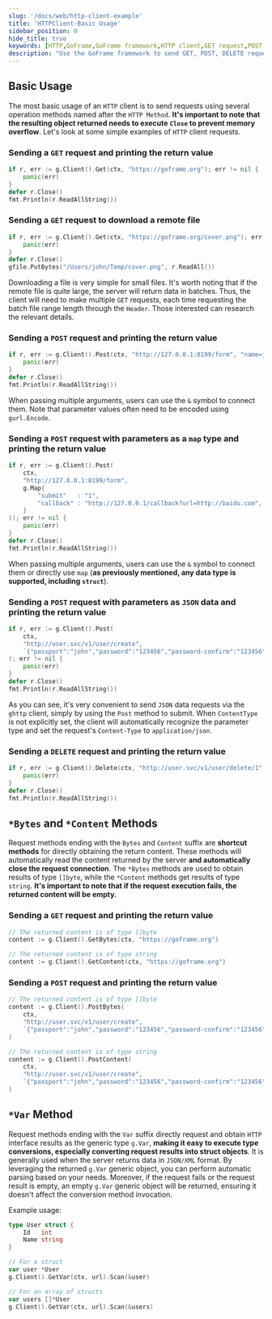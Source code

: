 ```yaml
---
slug: '/docs/web/http-client-example'
title: 'HTTPClient-Basic Usage'
sidebar_position: 0
hide_title: true
keywords: [HTTP,GoFrame,GoFrame framework,HTTP client,GET request,POST request,JSON data,DELETE request,ghttp client,network request]
description: "Use the GoFrame framework to send GET, POST, DELETE requests through basic HTTP client operations and process the return values. This article also discusses how to send JSON data with the POST method, use multiple parameters, and map type parameters for requests. Additionally, it provides a brief introduction to *Bytes, *Content, and *Var methods to help developers handle HTTP requests and responses more conveniently."
---
```


## Basic Usage

The most basic usage of an `HTTP` client is to send requests using several operation methods named after the `HTTP Method`. **It's important to note that the resulting object returned needs to execute `Close` to prevent memory overflow**. Let's look at some simple examples of `HTTP` client requests.

### Sending a `GET` request and printing the return value

```go
if r, err := g.Client().Get(ctx, "https://goframe.org"); err != nil {
    panic(err)
}
defer r.Close()
fmt.Println(r.ReadAllString())
```

### Sending a `GET` request to download a remote file

```go
if r, err := g.Client().Get(ctx, "https://goframe.org/cover.png"); err != nil {
    panic(err)
}
defer r.Close()
gfile.PutBytes("/Users/john/Temp/cover.png", r.ReadAll())
```

Downloading a file is very simple for small files. It's worth noting that if the remote file is quite large, the server will return data in batches. Thus, the client will need to make multiple `GET` requests, each time requesting the batch file range length through the `Header`. Those interested can research the relevant details.

### Sending a `POST` request and printing the return value

```go
if r, err := g.Client().Post(ctx, "http://127.0.0.1:8199/form", "name=john&age=18"); err != nil {
    panic(err)
}
defer r.Close()
fmt.Println(r.ReadAllString())
```

When passing multiple arguments, users can use the `&` symbol to connect them. Note that parameter values often need to be encoded using `gurl.Encode`.

### Sending a `POST` request with parameters as a `map` type and printing the return value

```go
if r, err := g.Client().Post(
    ctx,
    "http://127.0.0.1:8199/form",
    g.Map{
        "submit"   : "1",
        "callback" : "http://127.0.0.1/callback?url=http://baidu.com",
    }
)); err != nil {
    panic(err)
}
defer r.Close()
fmt.Println(r.ReadAllString())
```

When passing multiple arguments, users can use the `&` symbol to connect them or directly use `map` (**as previously mentioned, any data type is supported, including `struct`**).

### Sending a `POST` request with parameters as `JSON` data and printing the return value

```go
if r, err := g.Client().Post(
    ctx,
    "http://user.svc/v1/user/create",
    `{"passport":"john","password":"123456","password-confirm":"123456"}`,
); err != nil {
    panic(err)
}
defer r.Close()
fmt.Println(r.ReadAllString())
```

As you can see, it's very convenient to send `JSON` data requests via the `ghttp` client, simply by using the `Post` method to submit. When `ContentType` is not explicitly set, the client will automatically recognize the parameter type and set the request's `Content-Type` to `application/json`.

### Sending a `DELETE` request and printing the return value

```go
if r, err := g.Client().Delete(ctx, "http://user.svc/v1/user/delete/1", "10000"); err != nil {
    panic(err)
}
defer r.Close()
fmt.Println(r.ReadAllString())
```

## `*Bytes` and `*Content` Methods

Request methods ending with the `Bytes` and `Content` suffix are **shortcut methods** for directly obtaining the return content. These methods will automatically read the content returned by the server **and automatically close the request connection**. The `*Bytes` methods are used to obtain results of type `[]byte`, while the `*Content` methods get results of type `string`. **It's important to note that if the request execution fails, the returned content will be empty.**

### Sending a `GET` request and printing the return value

```go
// The returned content is of type []byte
content := g.Client().GetBytes(ctx, "https://goframe.org")
```

```go
// The returned content is of type string
content := g.Client().GetContent(ctx, "https://goframe.org")
```

### Sending a `POST` request and printing the return value

```go
// The returned content is of type []byte
content := g.Client().PostBytes(
    ctx,
    "http://user.svc/v1/user/create",
    `{"passport":"john","password":"123456","password-confirm":"123456"}`,
)
```

```go
// The returned content is of type string
content := g.Client().PostContent(
    ctx,
    "http://user.svc/v1/user/create",
    `{"passport":"john","password":"123456","password-confirm":"123456"}`,
)
```

## `*Var` Method

Request methods ending with the `Var` suffix directly request and obtain `HTTP` interface results as the generic type `g.Var`, **making it easy to execute type conversions, especially converting request results into struct objects**. It is generally used when the server returns data in `JSON/XML` format. By leveraging the returned `g.Var` generic object, you can perform automatic parsing based on your needs. Moreover, if the request fails or the request result is empty, an empty `g.Var` generic object will be returned, ensuring it doesn't affect the conversion method invocation.

Example usage:

```go
type User struct {
    Id   int
    Name string
}
```

```go
// For a struct
var user *User
g.Client().GetVar(ctx, url).Scan(&user)
```

```go
// For an array of structs
var users []*User
g.Client().GetVar(ctx, url).Scan(&users)
```